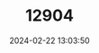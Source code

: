 ---
title: "12904"
category: "Maxomys rajah"
draft: false
date: 2024-02-22 13:03:50
languages:
  English: ["Rajah Spiny Rat", "Rajah Sundaic Maxomys"]
---
